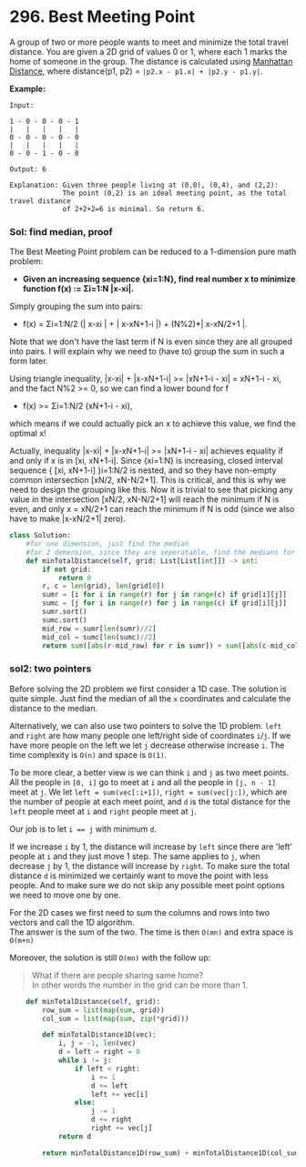 # 296. Best Meeting Point

A group of two or more people wants to meet and minimize the total travel distance. You are given a 2D grid of values 0 or 1, where each 1 marks the home of someone in the group. The distance is calculated using [Manhattan Distance](http://en.wikipedia.org/wiki/Taxicab_geometry), where distance\(p1, p2\) = `|p2.x - p1.x| + |p2.y - p1.y|`.

**Example:**

```text
Input: 

1 - 0 - 0 - 0 - 1
|   |   |   |   |
0 - 0 - 0 - 0 - 0
|   |   |   |   |
0 - 0 - 1 - 0 - 0

Output: 6 

Explanation: Given three people living at (0,0), (0,4), and (2,2):
             The point (0,2) is an ideal meeting point, as the total travel distance 
             of 2+2+2=6 is minimal. So return 6.
```

### Sol: find median, proof

The Best Meeting Point problem can be reduced to a 1-dimension pure math problem:

* **Given an increasing sequence {xi=1:N}, find real number x to minimize function f\(x\) := Σi=1:N \|x-xi\|.**

Simply grouping the sum into pairs:

* f\(x\) = Σi=1:N/2 \(\| x-xi \| + \| x-xN+1-i \|\) + \(N%2\)\*\| x-xN/2+1 \|.

Note that we don't have the last term if N is even since they are all grouped into pairs. I will explain why we need to \(have to\) group the sum in such a form later.

Using triangle inequality, \|x-xi\| + \|x-xN+1-i\| &gt;= \|xN+1-i - xi\| = xN+1-i - xi, and the fact N%2 &gt;= 0, so we can find a lower bound for f

* f\(x\) &gt;= Σi=1:N/2 \(xN+1-i - xi\),

which means if we could actually pick an x to achieve this value, we find the optimal x!

Actually, inequality \|x-xi\| + \|x-xN+1-i\| &gt;= \|xN+1-i - xi\| achieves equality if and only if x is in \[xi, xN+1-i\]. Since {xi=1:N} is increasing, closed interval sequence { \[xi, xN+1-i\] }i=1:N/2 is nested, and so they have non-empty common intersection \[xN/2, xN-N/2+1\]. This is critical, and this is why we need to design the grouping like this. Now it is trivial to see that picking any value in the intersection \[xN/2, xN-N/2+1\] will reach the minimum if N is even, and only x = xN/2+1 can reach the minimum if N is odd \(since we also have to make \|x-xN/2+1\| zero\).

```python
class Solution:
    #for one dimension, just find the median
    #for 2 demension, since they are seperatable, find the medians for x/y respectively
    def minTotalDistance(self, grid: List[List[int]]) -> int:
        if not grid:
            return 0
        r, c = len(grid), len(grid[0])
        sumr = [i for i in range(r) for j in range(c) if grid[i][j]]
        sumc = [j for i in range(r) for j in range(c) if grid[i][j]]
        sumr.sort()
        sumc.sort()
        mid_row = sumr[len(sumr)//2]
        mid_col = sumc[len(sumc)//2]
        return sum([abs(r-mid_row) for r in sumr]) + sum([abs(c-mid_col) for c in sumc])
```

### sol2: two pointers

Before solving the 2D problem we first consider a 1D case. The solution is quite simple. Just find the median of all the `x` coordinates and calculate the distance to the median.

Alternatively, we can also use two pointers to solve the 1D problem. `left` and `right` are how many people one left/right side of coordinates `i`/`j`. If we have more people on the left we let `j` decrease otherwise increase `i`. The time complexity is `O(n)` and space is `O(1)`.

To be more clear, a better view is we can think `i` and `j` as two meet points. All the people in `[0, i]` go to meet at `i` and all the people in `[j, n - 1]` meet at `j`. We let `left = sum(vec[:i+1])`, `right = sum(vec[j:])`, which are the number of people at each meet point, and `d` is the total distance for the `left` people meet at `i` and `right` people meet at `j`.

Our job is to let `i == j` with minimum `d`.

If we increase `i` by 1, the distance will increase by `left` since there are 'left' people at `i` and they just move 1 step. The same applies to `j`, when decrease `j` by 1, the distance will increase by `right`. To make sure the total distance `d` is minimized we certainly want to move the point with less people. And to make sure we do not skip any possible meet point options we need to move one by one.

For the 2D cases we first need to sum the columns and rows into two vectors and call the 1D algorithm.  
The answer is the sum of the two. The time is then `O(mn)` and extra space is `O(m+n)`

Moreover, the solution is still `O(mn)` with the follow up:

> What if there are people sharing same home?  
> In other words the number in the grid can be more than 1.

```python
    def minTotalDistance(self, grid):
        row_sum = list(map(sum, grid))
        col_sum = list(map(sum, zip(*grid)))

        def minTotalDistance1D(vec):
            i, j = -1, len(vec)
            d = left = right = 0
            while i != j:
                if left < right:
                    i += 1
                    d += left
                    left += vec[i]
                else:
                    j -= 1
                    d += right         
                    right += vec[j]
            return d

        return minTotalDistance1D(row_sum) + minTotalDistance1D(col_sum)
```

